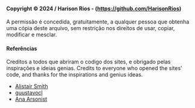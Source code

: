 #### Copyright © 2024 / Harison Rios - (https://github.com/HarisonRios)

A permissão é concedida, gratuitamente, a qualquer pessoa que obtenha uma cópia deste arquivo, sem restrição nos direitos de usar, copiar, modificar e mesclar.

#### Referências
 Creditos a todos que abriram o codigo dos sites, e obrigado pelas inspirações e ideias genias.
 Credits to everyone who opened the sites' code, and thanks for the inspirations and genius ideas.

- [Alistair Smith](https://github.com/alii/website)
- [guustavocl](https://github.com/guustavocl/gus.sh)
- [Ana Arsonist](https://github.com/AnaArsonist/anahoward.me)
